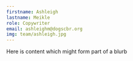 ```yaml
---
firstname: Ashleigh 
lastname: Meikle
role: Copywriter
email: ashleighm@dogscbr.org
img: team/ashleigh.jpg
---
```

Here is content which might form part of a blurb